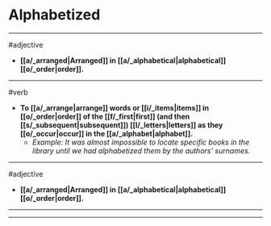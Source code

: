 # Alphabetized
---
#adjective
- **[[a/_arranged|Arranged]] in [[a/_alphabetical|alphabetical]] [[o/_order|order]].**
---
#verb
- **To [[a/_arrange|arrange]] words or [[i/_items|items]] in [[o/_order|order]] of the [[f/_first|first]] (and then [[s/_subsequent|subsequent]]) [[l/_letters|letters]] as they [[o/_occur|occur]] in the [[a/_alphabet|alphabet]].**
	- _Example: It was almost impossible to locate specific books in the library until we had alphabetized them by the authors' surnames._
---
#adjective
- **[[a/_arranged|Arranged]] in [[a/_alphabetical|alphabetical]] [[o/_order|order]].**
---
---
